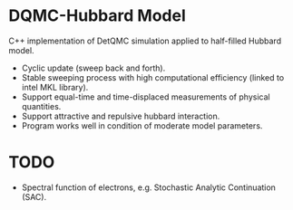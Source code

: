 # DQMC-Hubbard Model
C++ implementation of DetQMC simulation applied to half-filled Hubbard model.
* Cyclic update (sweep back and forth).
* Stable sweeping process with high computational efficiency (linked to intel MKL library).
* Support equal-time and time-displaced measurements of physical quantities.
* Support attractive and repulsive hubbard interaction.
* Program works well in condition of moderate model parameters. 

# TODO
* Spectral function of electrons, e.g. Stochastic Analytic Continuation (SAC).
